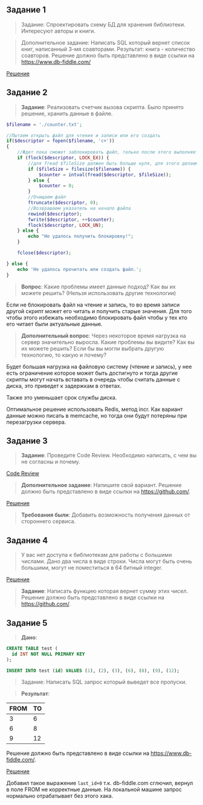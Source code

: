 ## Задание 1
>Задание: Спроектировать схему БД для хранения библиотеки. Интересуют авторы и книги.

>Дополнительное задание: Написать SQL который вернет список книг, написанный 3-мя соавторами. Результат: книга - количество соавторов.
>Решение должно быть представлено в виде ссылки на https://www.db-fiddle.com/

[Решение](https://www.db-fiddle.com/f/6inWtYh33aUtJPAyKtADAZ/0)

## Задание 2

>**Задание**: Реализовать счетчик вызова скрипта. Было принято решение, хранить данные в файле.

```php
$filename = './counter.txt';

//Пытаем открыть файл для чтения и записи или его создать
if($descriptor = fopen($filename, 'c+'))
{
    //Ждет пока сможет заблокировать файл, только после этого выполняет код дальше
    if (flock($descriptor, LOCK_EX)) {
        //для fread $fileSize должен быть больше нуля, для этого делаем проверку.
        if ($fileSize = filesize($filename)) {
            $counter = intval(fread($descriptor, $fileSize));
        } else {
            $counter = 0;
        }
        //Очищаем файл
        ftruncate($descriptor, 0);
        //Возврашаем указатель на начало файла
        rewind($descriptor);
        fwrite($descriptor, ++$counter);
        flock($descriptor, LOCK_UN);
    } else {
        echo "Не удалось получить блокировку!";
    }

    fclose($descriptor);

} else {
    echo 'Не удалось прочитать или создать файл.';
}
```

>**Вопрос**: Какие проблемы имеет данные подход? Как вы их можете решить?
(Нельзя использовать другие технологии)

Если не блокировать файл на чтение и запись, то во время записи другой скрипт может его читать и получить старые значения. Для того чтобы этого избежать необходимо блокировать файл чтобы у тех кто его читает были актуальные данные.

>**Дополнительный вопрос**: Через некоторое время нагрузка на сервер значительно выросла. Какие проблемы вы видите? Как вы их можете решить?
Если бы вы могли выбрать другую технологию, то какую и почему?

Будет большая нагрузка на файловую систему (чтение и запись), у нее есть ограничение которое может быть достигнуто и тогда другие скрипты могут начать вставать в очередь чтобы считать данные с диска, это приведет к задержкам в ответах.

Также это уменьшает срок службы диска.

Оптимальное решение использовать Redis, метод incr. Как вариант данные можно писать в memcache, но тогда они будут потеряны при перезагрузки сервера.

## Задание 3

>**Задание**: Проведите Code Review. Необходимо написать, с чем вы не согласны и почему.

[Code Review](https://github.com/nuwak/test_task/tree/master/task_3/review)

>**Дополнительное задание**: Напишите свой вариант.
Решение должно быть представлено в виде ссылки на https://github.com/.

[Решение](https://github.com/nuwak/test_task/tree/master/task_3/src)

>**Требования были**: Добавить возможность получения данных от стороннего сервиса.

## Задание 4

>У вас нет доступа к библиотекам для работы с большими числами. Дано два числа в виде строки. Числа могут быть очень большими, могут не поместиться в 64 битный integer.

[Решение](https://github.com/nuwak/test_task/blob/master/task_4/sum.php)

>**Задание**: Написать функцию которая вернет сумму этих чисел.
   Решение должно быть представлено в виде ссылки на https://github.com/.

## Задание 5
>**Дано**:
```sql
CREATE TABLE test (
  id INT NOT NULL PRIMARY KEY
);

INSERT INTO test (id) VALUES (1), (2), (3), (6), (8), (9), (12);
```
>Задание: Написать SQL запрос который выведет все пропуски.

>**Результат**:

FROM | TO
--- | ---
3   | 6
6   | 8
9   | 12

Решение должно быть представлено в виде ссылки на https://www.db-fiddle.com/.

[Решение](https://www.db-fiddle.com/f/oJYvPXrtLGZhxdWHbbBnrk/0)

Добавил такое выражение `last_id+0` т.к. db-fiddle.com сглючил, вернул в поле FROM не корректные данные. На локальной машине запрос нормально отрабатывает без этого хака.


